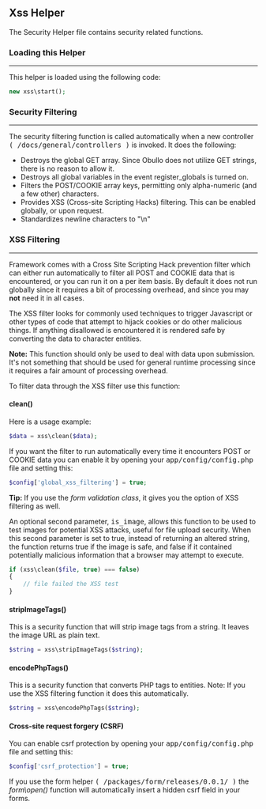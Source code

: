 ## Xss Helper

The Security Helper file contains security related functions.

### Loading this Helper

------

This helper is loaded using the following code:

```php
new xss\start();
```

### Security Filtering

------

The security filtering function is called automatically when a new controller <kbd>( /docs/general/controllers )</kbd> is invoked. It does the following:

<ul>
    <li>Destroys the global GET array. Since Obullo does not utilize GET strings, there is no reason to allow it.</li>
    <li>Destroys all global variables in the event register_globals is turned on.</li>
    <li>Filters the POST/COOKIE array keys, permitting only alpha-numeric (and a few other) characters.</li>
    <li>Provides XSS (Cross-site Scripting Hacks) filtering. This can be enabled globally, or upon request.</li>
    <li>Standardizes newline characters to "\n"</li>
</ul>

### XSS Filtering

-------

Framework comes with a Cross Site Scripting Hack prevention filter which can either run automatically to filter all POST and COOKIE data that is encountered, or you can run it on a per item basis. By default it does not run globally since it requires a bit of processing overhead, and since you may <b>not</b> need it in all cases.

The XSS filter looks for commonly used techniques to trigger Javascript or other types of code that attempt to hijack cookies or do other malicious things. If anything disallowed is encountered it is rendered safe by converting the data to character entities.

**Note:** This function should only be used to deal with data upon submission. It's not something that should be used for general runtime processing since it requires a fair amount of processing overhead.

To filter data through the XSS filter use this function:

#### clean()

Here is a usage example:

```php
$data = xss\clean($data);
```

If you want the filter to run automatically every time it encounters POST or COOKIE data you can enable it by opening your <kbd>app/config/config.php</kbd> file and setting this:

```php
$config['global_xss_filtering'] = true;
```

**Tip:** If you use the *form validation class*, it gives you the option of XSS filtering as well.

An optional second parameter, <kbd>is_image</kbd>, allows this function to be used to test images for potential XSS attacks, useful for file upload security. When this second parameter is set to true, instead of returning an altered string, the function returns true if the image is safe, and false if it contained potentially malicious information that a browser may attempt to execute.

```php
if (xss\clean($file, true) === false)
{
    // file failed the XSS test
}
```

#### stripImageTags()

This is a security function that will strip image tags from a string. It leaves the image URL as plain text.

```php
$string = xss\stripImageTags($string);
```
#### encodePhpTags()

This is a security function that converts PHP tags to entities. Note: If you use the XSS filtering function it does this automatically.

```php
$string = xss\encodePhpTags($string);
```

#### Cross-site request forgery (CSRF)

You can enable csrf protection by opening your <kbd>app/config/config.php</kbd> file and setting this:

```php
$config['csrf_protection'] = true;
```
If you use the form helper <kbd>( /packages/form/releases/0.0.1/ )</kbd> the <var>form\open()</var> function will automatically insert a hidden csrf field in your forms.